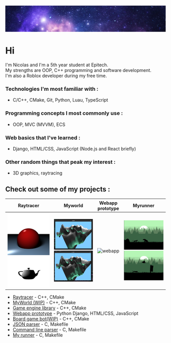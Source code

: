 ![banner](images/banner.png)

# Hi

I'm Nicolas and I'm a 5th year student at Epitech.  
My strengths are OOP, C++ programming and software development.  
I'm also a Roblox developer during my free time.  
  
  
### Technologies I'm most familiar with :
- C/C++, CMake, Git, Python, Luau, TypeScript

### Programming concepts I most commonly use :
- OOP, MVC (MVVM), ECS

### Web basics that I've learned :
- Django, HTML/CSS, JavaScript (Node.js and React briefly)

### Other random things that peak my interest :
- 3D graphics, raytracing
  
  
## Check out some of my projects :

Raytracer | Myworld | Webapp prototype | Myrunner
--- | --- | --- | ---
![raytracer](images/raytracer1.png) ![raytracer](images/raytracer2.png) | ![myworld](images/myworld1.png) ![myworld](images/myworld2.png) | ![webapp](images/webapp1.png) | ![myrunner](images/myrunner1.png) ![myrunner](images/myrunner2.png)

- [Raytracer](https://github.com/awisemanoncesaid/Raytracer) - C++, CMake
- [MyWorld (WIP)](https://github.com/awisemanoncesaid/MyWorld) - C++, CMake
- [Game engine library](https://github.com/awisemanoncesaid/ECS) - C++, CMake
- [Webapp prototype](https://github.com/awisemanoncesaid/webapp-prototype) - Python Django, HTML/CSS, JavaScript
- [Board game bot(WIP)](https://github.com/awisemanoncesaid/board-game-bot) - C++, CMake
- [JSON parser](https://github.com/awisemanoncesaid/ma-lib) - C, Makefile
- [Command line parser](https://github.com/awisemanoncesaid/command-line-parser) - C, Makefile
- [My runner](https://github.com/awisemanoncesaid/my-c-runner) - C, Makefile
